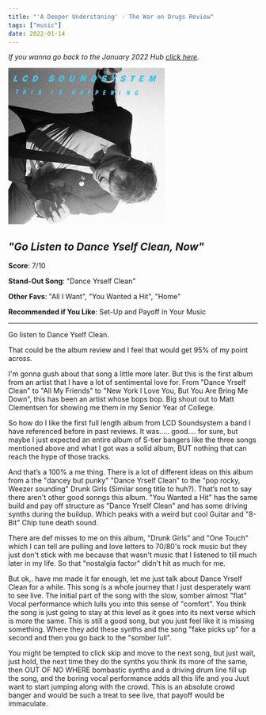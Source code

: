 ```yaml
---
title: "'A Deeper Understaning' - The War on Drugs Review"
tags: ["music"]
date: 2022-01-14
---
```


_If you wanna go back to the January 2022 Hub
[click here](/posts/album-a-day-jan-2022-intro/)._



![album cover for mikgazer vol. 1](/images/this-is-happening-album.jpeg#album)

*"Go Listen to Dance Yself Clean, Now"*
---

**Score**: 7/10

**Stand-Out Song**: "Dance Yrself Clean"

**Other Favs**: "All I Want", "You Wanted a Hit", "Home"

**Recommended if You Like**: Set-Up and Payoff in Your Music

---

Go listen to Dance Yself Clean.

That could be the album review and I feel that would get 95% of my point across. 

I'm gonna gush about that song a little more later. But this is the first album from an artist that I have a lot of sentimental love for. From "Dance Yrself Clean" to "All My Friends" to "New York I Love You, But You Are Bring Me Down", this has been an artist whose bops bop. Big shout out to Matt Clementsen for showing me them in my Senior Year of College.

So how do I like the first full length album from LCD Soundsystem a band I have referenced before in past reviews. It was..... good.... for sure, but maybe I just expected an entire album of S-tier bangers like the three songs mentioned above and what I got was a solid album, BUT nothing that can reach the hype of those tracks.

And that’s a 100% a me thing. There is a lot of different ideas on this album from a the "dancey but punky" "Dance Yrself Clean" to the "pop rocky, Weezer sounding" Drunk Girls (Similar song title to huh?). That’s not to say there aren't other good sonngs this album. "You Wanted a Hit" has the same build and pay off structure as "Dance Yrself Clean" and has some driving synths during the buildup. Which peaks with a weird but cool Guitar and "8-Bit" Chip tune death sound.

There are def misses to me on this album, "Drunk Girls" and "One Touch" which I can tell are pulling and love letters to 70/80's rock music but they just don't stick with me because that wasn't music that I listened to till much later in my life. So that "nostalgia factor" didn't hit as much for me.

But ok,. have me made it far enough, let me just talk about Dance Yrself Clean for a while. This song is a whole journey that I just desperately want to see live. The initial part of the song with the slow, somber almost "flat" Vocal performance which lulls you into this sense of "comfort". You think the song is just going to stay at this level as it goes into its next verse which is more the same. This is still a good song, but you just feel like it is missing something. Where they add these synths and the song "fake picks up" for a second and then you go back to the "somber lull". 

You might be tempted to click skip and move to the next song, but just wait, just hold, the next time they do the synths you think its more of the same, then OUT OF NO WHERE bombastic synths and a driving drum line fill up the song, and the boring vocal performance adds all this life and you Juut want to start jumping along with the crowd. This is an absolute crowd banger and would be such a treat to see live, that payoff would be immaculate.
